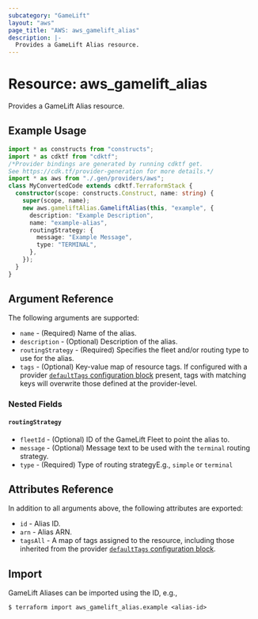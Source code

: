 ```yaml
---
subcategory: "GameLift"
layout: "aws"
page_title: "AWS: aws_gamelift_alias"
description: |-
  Provides a GameLift Alias resource.
---
```


# Resource: aws_gamelift_alias

Provides a GameLift Alias resource.

## Example Usage

```typescript
import * as constructs from "constructs";
import * as cdktf from "cdktf";
/*Provider bindings are generated by running cdktf get.
See https://cdk.tf/provider-generation for more details.*/
import * as aws from "./.gen/providers/aws";
class MyConvertedCode extends cdktf.TerraformStack {
  constructor(scope: constructs.Construct, name: string) {
    super(scope, name);
    new aws.gameliftAlias.GameliftAlias(this, "example", {
      description: "Example Description",
      name: "example-alias",
      routingStrategy: {
        message: "Example Message",
        type: "TERMINAL",
      },
    });
  }
}

```

## Argument Reference

The following arguments are supported:

* `name` - (Required) Name of the alias.
* `description` - (Optional) Description of the alias.
* `routingStrategy` - (Required) Specifies the fleet and/or routing type to use for the alias.
* `tags` - (Optional) Key-value map of resource tags. If configured with a provider [`defaultTags` configuration block](https://registry.terraform.io/providers/hashicorp/aws/latest/docs#default_tags-configuration-block) present, tags with matching keys will overwrite those defined at the provider-level.

### Nested Fields

#### `routingStrategy`

* `fleetId` - (Optional) ID of the GameLift Fleet to point the alias to.
* `message` - (Optional) Message text to be used with the `terminal` routing strategy.
* `type` - (Required) Type of routing strategyE.g., `simple` or `terminal`

## Attributes Reference

In addition to all arguments above, the following attributes are exported:

* `id` - Alias ID.
* `arn` - Alias ARN.
* `tagsAll` - A map of tags assigned to the resource, including those inherited from the provider [`defaultTags` configuration block](https://registry.terraform.io/providers/hashicorp/aws/latest/docs#default_tags-configuration-block).

## Import

GameLift Aliases can be imported using the ID, e.g.,

```
$ terraform import aws_gamelift_alias.example <alias-id>
```

<!-- cache-key: cdktf-0.17.0-pre.15 input-c9e317634d056412264d37623a3f32d33ff099fc66f012a3cd61ce4a73472765 -->